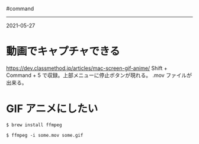 #command 

---
2021-05-27

# 動画でキャプチャできる

https://dev.classmethod.jp/articles/mac-screen-gif-anime/
Shift + Command + 5 で収録。上部メニューに停止ボタンが現れる。
.mov ファイルが出来る。


# GIF アニメにしたい
```shell
$ brew install ffmpeg

$ ffmpeg -i some.mov some.gif
```